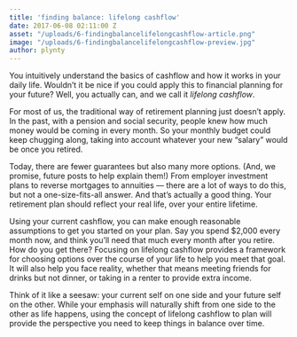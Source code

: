 ```yaml
---
title: 'finding balance: lifelong cashflow'
date: 2017-06-08 02:11:00 Z
asset: "/uploads/6-findingbalancelifelongcashflow-article.png"
image: "/uploads/6-findingbalancelifelongcashflow-preview.jpg"
author: plynty
---
```


You intuitively understand the basics of cashflow and how it works in your daily life. Wouldn’t it be nice if you could apply this to financial planning for your future? Well, you actually can, and we call it *lifelong cashflow*.

For most of us, the traditional way of retirement planning just doesn’t apply. In the past, with a pension and social security, people knew how much money would be coming in every month. So your monthly budget could keep chugging along, taking into account whatever your new “salary” would be once you retired.

Today, there are fewer guarantees but also many more options. (And, we promise, future posts to help explain them!) From employer investment plans to reverse mortgages to annuities — there are a lot of ways to do this, but not a one-size-fits-all answer. And that’s actually a good thing. Your retirement plan should reflect your real life, over your entire lifetime.

Using your current cashflow, you can make enough reasonable assumptions to get you started on your plan. Say you spend $2,000 every month now, and think you’ll need that much every month after you retire. How do you get there? Focusing on lifelong cashflow provides a framework for choosing options over the course of your life to help you meet that goal. It will also help you face reality, whether that means meeting friends for drinks but not dinner, or taking in a renter to provide extra income. 

Think of it like a seesaw: your current self on one side and your future self on the other. While your emphasis will naturally shift from one side to the other as life happens, using the concept of lifelong cashflow to plan will provide the perspective you need to keep things in balance over time.